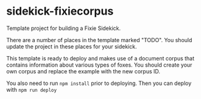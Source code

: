 # sidekick-fixiecorpus
Template project for building a Fixie Sidekick.

There are a number of places in the template marked "TODO". You should update the project in these places for your sidekick.

This template is ready to deploy and makes use of a document corpus that contains information about various types of foxes. You should create your own corpus and replace the example with the new corpus ID.

You also need to run ```npm install``` prior to deploying. Then you can deploy with ```npm run deploy```